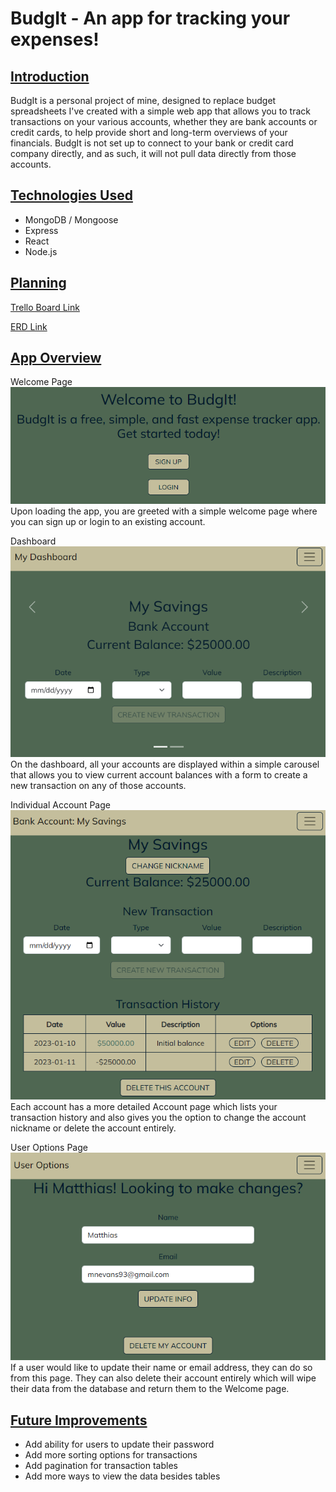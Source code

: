# BudgIt - An app for tracking your expenses!

## <u>Introduction</u>
BudgIt is a personal project of mine, designed to replace budget spreadsheets I've created with a simple web app that allows you to track transactions on your various accounts, whether they are bank accounts or credit cards, to help provide short and long-term overviews of your financials. BudgIt is not set up to connect to your bank or credit card company directly, and as such, it will not pull data directly from those accounts.

## <u>Technologies Used</u>
<ul>
    <li>MongoDB / Mongoose</li>
    <li>Express</li>
    <li>React</li>
    <li>Node.js</li>
</ul>

## <u>Planning</u>
<a href='https://trello.com/b/O4HcFuG9/budgit-app'>Trello Board Link</a>

<a href='https://lucid.app/lucidchart/fca1836a-5164-474a-a950-7c61913f8e83/edit?viewport_loc=-329%2C-148%2C2219%2C1065%2C0_0&invitationId=inv_af664043-3716-4c77-8c28-2754a3f528b8'>ERD Link</a>

## <u>App Overview</u>
Welcome Page
<img src="public/readme/welcome.PNG" >
Upon loading the app, you are greeted with a simple welcome page where you can sign up or login to an existing account.

Dashboard
<img src="public/readme/dashboard.PNG" >
On the dashboard, all your accounts are displayed within a simple carousel that allows you to view current account balances with a form to create a new transaction on any of those accounts.

Individual Account Page
<img src="public/readme/account.PNG" >
Each account has a more detailed Account page which lists your transaction history and also gives you the option to change the account nickname or delete the account entirely.

User Options Page
<img src="public/readme/options.PNG" >
If a user would like to update their name or email address, they can do so from this page. They can also delete their account entirely which will wipe their data from the database and return them to the Welcome page.

## <u>Future Improvements</u>
<ul>
    <li>Add ability for users to update their password</li>
    <li>Add more sorting options for transactions</li>
    <li>Add pagination for transaction tables</li>
    <li>Add more ways to view the data besides tables</li>
</ul>
